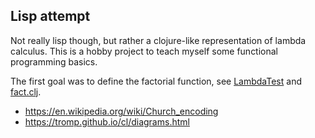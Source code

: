 ## Lisp attempt

Not really lisp though, but rather a clojure-like representation of lambda calculus. This is a hobby project to teach myself some functional programming basics.

The first goal was to define the factorial function, see [LambdaTest](https://github.com/h908714124/lisp-attempt/blob/master/src/test/java/com/mypack/eval/LambdaTest.java) and [fact.clj](https://github.com/h908714124/lisp-attempt/blob/master/src/lisp/fact.clj).


* https://en.wikipedia.org/wiki/Church_encoding
* https://tromp.github.io/cl/diagrams.html



